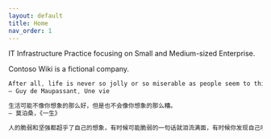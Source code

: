 ```yaml
---
layout: default
title: Home
nav_order: 1
---
```


IT Infrastructure Practice focusing on Small and Medium-sized Enterprise. 

Contoso Wiki is a fictional company.

```powershell
After all, life is never so jolly or so miserable as people seem to think.
― Guy de Maupassant, Une vie

生活可能不像你想象的那么好，但是也不会像你想象的那么糟。
― 莫泊桑，《一生》

人的脆弱和坚强都超乎了自己的想象，有时候可能脆弱的一句话就泪流满面，有时候你发现自己咬着牙已经走过了很长的路。人生当中总是有你能力所不及的范围，但是如果在你能力所及的范畴内，你尽到了自己全部的努力，那你还有什么可以遗憾呢。 
```
